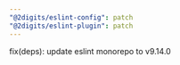 ```yaml
---
"@2digits/eslint-config": patch
"@2digits/eslint-plugin": patch
---
```


fix(deps): update eslint monorepo to v9.14.0

